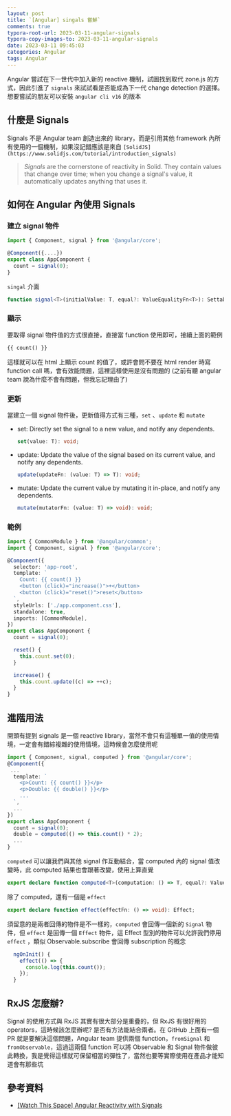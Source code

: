 ```yaml
---
layout: post
title: `[Angular] singals 嘗鮮`
comments: true
typora-root-url: 2023-03-11-angular-signals
typora-copy-images-to: 2023-03-11-angular-signals
date: 2023-03-11 09:45:03
categories: Angular
tags: Angular
---
```


Angular 嘗試在下一世代中加入新的 reactive 機制，試圖找到取代 zone.js 的方式，因此引進了 `signals` 來試試看是否能成為下一代 change detection 的選擇。想要嘗試的朋友可以安裝 `angular cli v16` 的版本

<!-- more -->

## 什麼是 Signals

Signals 不是 Angular team 創造出來的 library，而是引用其他 framework 內所有使用的一個機制，如果沒記錯應該是來自 `[SolidJS](https://www.solidjs.com/tutorial/introduction_signals)`

> *Signals* are the cornerstone of reactivity in Solid. They contain values that change over time; when you change a signal's value, it automatically updates anything that uses it.

## 如何在 Angular 內使用 Signals 

### 建立 signal 物件

```typescript
import { Component, signal } from '@angular/core';

@Component({....})
export class AppComponent {
  count = signal(0);
}
```

`singal` 介面

```typescript
function signal<T>(initialValue: T, equal?: ValueEqualityFn<T>): SettableSignal<T>
```

### 顯示

要取得 signal 物件值的方式很直接，直接當 function 使用即可，接續上面的範例

```html
{{ count() }} 
```

這樣就可以在 html 上顯示 count 的值了，或許會問不要在 html render 時寫 function call 嗎，會有效能問題，這裡這樣使用是沒有問題的 (之前有聽 angular team 說為什麼不會有問題，但我忘記理由了)

### 更新

當建立一個 signal 物件後，更新值得方式有三種，`set` 、`update`  和 `mutate`

- set: Directly set the signal to a new value, and notify any dependents.

  ```typescript
  set(value: T): void;
  ```

  

- update: Update the value of the signal based on its current value, and notify any dependents.

  ```typescript
  update(updateFn: (value: T) => T): void;
  ```

  

- mutate: Update the current value by mutating it in-place, and notify any dependents.

  ```typescript
  mutate(mutatorFn: (value: T) => void): void;
  ```

### 範例

```typescript
import { CommonModule } from '@angular/common';
import { Component, signal } from '@angular/core';

@Component({
  selector: 'app-root',
  template: `
    Count: {{ count() }}
    <button (click)="increase()">+</button>
    <button (click)="reset()">reset</button>
  `,
  styleUrls: ['./app.component.css'],
  standalone: true,
  imports: [CommonModule],
})
export class AppComponent {
  count = signal(0);

  reset() {
    this.count.set(0);
  }

  increase() {
    this.count.update((c) => ++c);
  }
}

```

## 進階用法

開頭有提到 signals 是一個 reactive library，當然不會只有這種單一值的使用情境，一定會有錯綜複雜的使用情境，這時候會怎麼使用呢

```typescript
import { Component, signal, computed } from '@angular/core';
@Component({
 ...
  template: `
    <p>Count: {{ count() }}</p>
    <p>Double: {{ double() }}</p>
	...
  `,
  ...
})
export class AppComponent {
  count = signal(0);
  double = computed(() => this.count() * 2);
  ...
}
```

`computed` 可以讓我們與其他 signal 作互動結合，當 computed 內的 signal 值改變時，此 computed 結果也會跟著改變，使用上算直覺

```typescript
export declare function computed<T>(computation: () => T, equal?: ValueEqualityFn<T>): Signal<T>;
```

除了 computed，還有一個是 `effect`

```typescript
export declare function effect(effectFn: () => void): Effect;
```

須留意的是兩者回傳的物件是不一樣的，`computed` 會回傳一個新的 `Signal` 物件，但 `effect` 是回傳一個 `Effect` 物件，這 Effect 型別的物件可以允許我們停用 `effect` ，類似 Observable.subscribe 會回傳 subscription 的概念

```typescript
  ngOnInit() {
    effect(() => {
      console.log(this.count());
    });
  }
```

## RxJS 怎麼辦?

Signal 的使用方式與 RxJS 其實有很大部分是重疊的，但 RxJS 有很好用的 operators，這時候該怎麼辦呢? 是否有方法能結合兩者。在 GitHub 上面有一個 PR 就是要解決這個問題，Angular team 提供兩個 function，`fromSignal` 和 `fromObservable`，這過這兩個 function  可以將 Observable 和 Signal 物件做彼此轉換，我是覺得這樣就可保留相當的彈性了，當然也要等實際使用在產品才能知道會有那些坑



## 參考資料

- [[Watch This Space] Angular Reactivity with Signals](https://github.com/angular/angular/discussions/49090)

